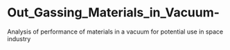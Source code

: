 # Out_Gassing_Materials_in_Vacuum-
Analysis of performance of materials in a vacuum for potential use in space industry
